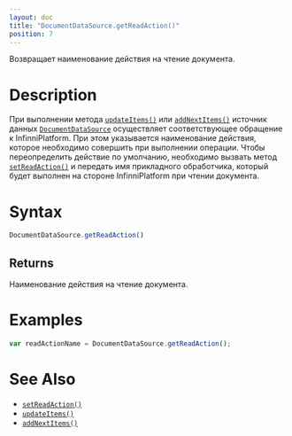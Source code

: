 ```yaml
---
layout: doc
title: "DocumentDataSource.getReadAction()"
position: 7
---
```


Возвращает наименование действия на чтение документа.

# Description

При выполнении метода [`updateItems()`](../../BaseDataSource/BaseDataSource.updateItems/) или
[`addNextItems()`](../../BaseDataSource/BaseDataSource.addNextItems/) источник данных [`DocumentDataSource`](../)
осуществляет соответствующее обращение к InfinniPlatform. При этом указывается наименование действия,
которое необходимо совершить при выполнении операции. Чтобы переопределить действие по умолчанию,
необходимо вызвать метод [`setReadAction()`](../DocumentDataSource.setReadAction/) и передать имя
прикладного обработчика, который будет выполнен на стороне InfinniPlatform при чтении документа.

# Syntax

```js
DocumentDataSource.getReadAction()
```

## Returns

Наименование действия на чтение документа.

# Examples

```js
var readActionName = DocumentDataSource.getReadAction();
```

# See Also

* [`setReadAction()`](../DocumentDataSource.setReadAction/)
* [`updateItems()`](../../BaseDataSource/BaseDataSource.updateItems/)
* [`addNextItems()`](../../BaseDataSource/BaseDataSource.addNextItems/)
